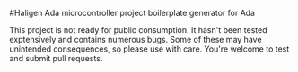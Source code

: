 #Haligen
Ada microcontroller project boilerplate generator for Ada

This project is not ready for public consumption. It hasn't been tested exptensively and contains numerous bugs. Some of these may have unintended consequences, so please use with care. You're welcome to test and submit pull requests.
